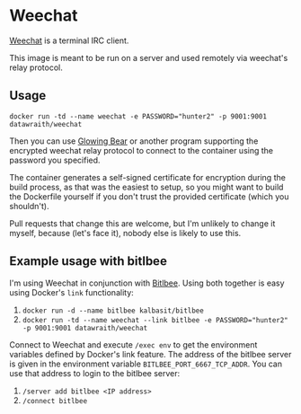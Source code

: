 # Weechat

[Weechat] is a terminal IRC client.

This image is meant to be run on a server and used remotely via weechat's
relay protocol.

## Usage

`docker run -td --name weechat -e PASSWORD="hunter2" -p 9001:9001 datawraith/weechat`

Then you can use [Glowing Bear] or another program supporting the encrypted
weechat relay protocol to connect to the container using the password you
specified.

The container generates a self-signed certificate for encryption during the
build process, as that was the easiest to setup, so you might want to build
the Dockerfile yourself if you don't trust the provided certificate (which you
shouldn't).

Pull requests that change this are welcome, but I'm unlikely to change it
myself, because (let's face it), nobody else is likely to use this.

## Example usage with bitlbee

I'm using Weechat in conjunction with [Bitlbee]. Using both together is easy
using Docker's `link` functionality:

1. `docker run -d --name bitlbee kalbasit/bitlbee`
2. `docker run -td --name weechat --link bitlbee -e PASSWORD="hunter2" -p 9001:9001 datawraith/weechat`

Connect to Weechat and execute `/exec env` to get the environment variables
defined by Docker's link feature. The address of the bitlbee server is given in
the environment variable `BITLBEE_PORT_6667_TCP_ADDR`. You can use that address
to login to the bitlbee server:

1. `/server add bitlbee <IP address>`
2. `/connect bitlbee` 

[Weechat]: http://weechat.org
[Glowing Bear]: http://www.glowing-bear.org
[Bitlbee]: https://www.bitlbee.org
